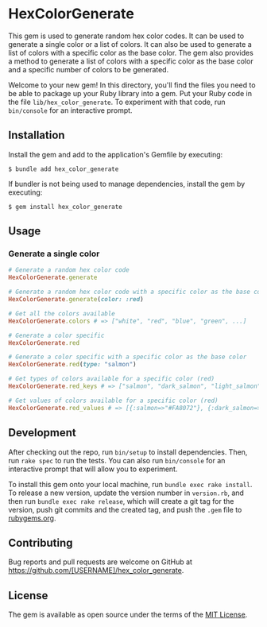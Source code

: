 # HexColorGenerate

This gem is used to generate random hex color codes. It can be used to generate a single color or a list of colors. It can also be used to generate a list of colors with a specific color as the base color. The gem also provides a method to generate a list of colors with a specific color as the base color and a specific number of colors to be generated.

Welcome to your new gem! In this directory, you'll find the files you need to be able to package up your Ruby library into a gem. Put your Ruby code in the file `lib/hex_color_generate`. To experiment with that code, run `bin/console` for an interactive prompt.

## Installation

Install the gem and add to the application's Gemfile by executing:

    $ bundle add hex_color_generate

If bundler is not being used to manage dependencies, install the gem by executing:

    $ gem install hex_color_generate

## Usage

### Generate a single color

```ruby
# Generate a random hex color code
HexColorGenerate.generate

# Generate a random hex color code with a specific color as the base color
HexColorGenerate.generate(color: :red)

# Get all the colors available
HexColorGenerate.colors # => ["white", "red", "blue", "green", ...]

# Generate a color specific
HexColorGenerate.red

# Generate a color specific with a specific color as the base color
HexColorGenerate.red(type: "salmon")

# Get types of colors available for a specific color (red)
HexColorGenerate.red_keys # => ["salmon", "dark_salmon", "light_salmon", "crimson", "red", ...]

# Get values of colors available for a specific color (red)
HexColorGenerate.red_values # => [{:salmon=>"#FA8072"}, {:dark_salmon=>"#E9967A"}, ...]
```

## Development

After checking out the repo, run `bin/setup` to install dependencies. Then, run `rake spec` to run the tests. You can also run `bin/console` for an interactive prompt that will allow you to experiment.

To install this gem onto your local machine, run `bundle exec rake install`. To release a new version, update the version number in `version.rb`, and then run `bundle exec rake release`, which will create a git tag for the version, push git commits and the created tag, and push the `.gem` file to [rubygems.org](https://rubygems.org).

## Contributing

Bug reports and pull requests are welcome on GitHub at https://github.com/[USERNAME]/hex_color_generate.

## License

The gem is available as open source under the terms of the [MIT License](https://opensource.org/licenses/MIT).
